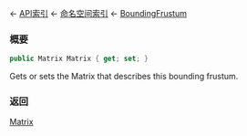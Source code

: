 ← [API索引](Api-Index) ← [命名空间索引](Namespace-Index) ← [BoundingFrustum](VRageMath.BoundingFrustum)

### 概要

```csharp
public Matrix Matrix { get; set; }
```

Gets or sets the Matrix that describes this bounding frustum.

### 返回

[Matrix](VRageMath.Matrix)

